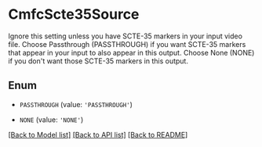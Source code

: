 # CmfcScte35Source

Ignore this setting unless you have SCTE-35 markers in your input video file. Choose Passthrough (PASSTHROUGH) if you want SCTE-35 markers that appear in your input to also appear in this output. Choose None (NONE) if you don't want those SCTE-35 markers in this output.

## Enum

* `PASSTHROUGH` (value: `'PASSTHROUGH'`)

* `NONE` (value: `'NONE'`)

[[Back to Model list]](../README.md#documentation-for-models) [[Back to API list]](../README.md#documentation-for-api-endpoints) [[Back to README]](../README.md)


